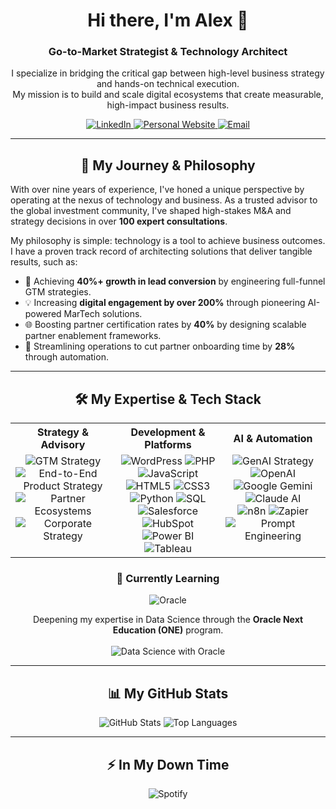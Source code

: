 <div align="center">  
  <h1>Hi there, I'm Alex 👋</h1>
  <h3>Go-to-Market Strategist & Technology Architect</h3>
  
  <p>
    I specialize in bridging the critical gap between high-level business strategy and hands-on technical execution. 
    <br />
    My mission is to build and scale digital ecosystems that create measurable, high-impact business results.
  </p>
  
  <p>
    <a href="https://www.linkedin.com/in/alex-rojas-segovia/">
      <img src="https://img.shields.io/badge/LinkedIn-0077B5?style=for-the-badge&logo=linkedin&logoColor=white" alt="LinkedIn"/>
    </a>
    <a href="https://aineurolytics.com/alex-rojas-segovia">
      <img src="https://img.shields.io/badge/Personal_Website-000000?style=for-the-badge&logo=About.me&logoColor=white" alt="Personal Website"/>
    </a>
     <a href="mailto:alexrojas822@gmail.com">
      <img src="https://img.shields.io/badge/Email_Me-D14836?style=for-the-badge&logo=gmail&logoColor=white" alt="Email"/>
    </a>
  </p>
</div>

---

<h2 align="center">🚀 My Journey & Philosophy</h2>
<p>
  With over nine years of experience, I've honed a unique perspective by operating at the nexus of technology and business. As a trusted advisor to the global investment community, I've shaped high-stakes M&A and strategy decisions in over <strong>100 expert consultations</strong>.
</p>
<p>
  My philosophy is simple: technology is a tool to achieve business outcomes. I have a proven track record of architecting solutions that deliver tangible results, such as:
</p>
<ul>
    <li>🚀 Achieving <strong>40%+ growth in lead conversion</strong> by engineering full-funnel GTM strategies.</li>
    <li>💡 Increasing <strong>digital engagement by over 200%</strong> through pioneering AI-powered MarTech solutions.</li>
    <li>🌐 Boosting partner certification rates by <strong>40%</strong> by designing scalable partner enablement frameworks.</li>
    <li>🚀 Streamlining operations to cut partner onboarding time by <strong>28%</strong> through automation.</li>
</ul>

---

<h2 align="center">🛠️ My Expertise & Tech Stack</h2>

<table width="100%">
  <tr>
    <th align="center" width="33%">Strategy & Advisory</th>
    <th align="center" width="33%">Development & Platforms</th>
    <th align="center" width="33%">AI & Automation</th>
  </tr>
  <tr>
    <td align="center" valign="top">
      <img src="https://img.shields.io/badge/Go--to--Market_(GTM)-00A1E0?style=for-the-badge" alt="GTM Strategy">
      <img src="https://img.shields.io/badge/End-to-End Product Strategy-4A4A4A?style=for-the-badge" alt="End-to-End Product Strategy">
      <img src="https://img.shields.io/badge/Partner_Ecosystems-36454F?style=for-the-badge" alt="Partner Ecosystems">
      <img src="https://img.shields.io/badge/Corporate_Strategy-B22222?style=for-the-badge" alt="Corporate Strategy">
    </td>
    <td align="center" valign="top">
      <img src="https://img.shields.io/badge/WordPress-21759B?style=for-the-badge&logo=wordpress&logoColor=white" alt="WordPress">
      <img src="https://img.shields.io/badge/PHP-777BB4?style=for-the-badge&logo=php&logoColor=white" alt="PHP">
      <img src="https://img.shields.io/badge/JavaScript-F7DF1E?style=for-the-badge&logo=javascript&logoColor=black" alt="JavaScript">
      <br>
      <img src="https://img.shields.io/badge/HTML5-E34F26?style=for-the-badge&logo=html5&logoColor=white" alt="HTML5">
      <img src="https://img.shields.io/badge/CSS3-1572B6?style=for-the-badge&logo=css3&logoColor=white" alt="CSS3">
      <img src="https://img.shields.io/badge/Python-3776AB?style=for-the-badge&logo=python&logoColor=white" alt="Python">
      <img src="https://img.shields.io/badge/SQL-4479A1?style=for-the-badge&logo=postgresql&logoColor=white" alt="SQL">
      <br>
      <img src="https://img.shields.io/badge/Salesforce-00A1E0?style=for-the-badge&logo=salesforce&logoColor=white" alt="Salesforce">
      <img src="https://img.shields.io/badge/HubSpot-FF7A59?style=for-the-badge&logo=hubspot&logoColor=white" alt="HubSpot">
      <img src="https://img.shields.io/badge/Power_BI-F2C811?style=for-the-badge&logo=powerbi&logoColor=black" alt="Power BI">
      <img src="https://img.shields.io/badge/Tableau-E97627?style=for-the-badge&logo=tableau&logoColor=white" alt="Tableau">
    </td>
    <td align="center" valign="top">
      <img src="https://img.shields.io/badge/GenAI_Strategy-9659F5?style=for-the-badge" alt="GenAI Strategy">
      <img src="https://img.shields.io/badge/OpenAI-412991?style=for-the-badge&logo=openai&logoColor=white" alt="OpenAI">
      <img src="https://img.shields.io/badge/Google_Gemini-8E77EE?style=for-the-badge&logo=google-gemini&logoColor=white" alt="Google Gemini">
      <img src="https://img.shields.io/badge/Claude_AI-D97755?style=for-the-badge&logo=anthropic&logoColor=white" alt="Claude AI">
      <br>
      <img src="https://img.shields.io/badge/n8n-1A8257?style=for-the-badge&logo=n8n&logoColor=white" alt="n8n">
      <img src="https://img.shields.io/badge/Zapier-FF4A00?style=for-the-badge&logo=zapier&logoColor=white" alt="Zapier">
      <img src="https://img.shields.io/badge/Prompt_Engineering-434343?style=for-the-badge" alt="Prompt Engineering">
    </td>
  </tr>
</table>

<h3 align="center">🌱 Currently Learning</h3>
<p align="center">
  <img src="https://img.shields.io/badge/Oracle_(Cloud_•_AI_•_Arch)-F80000?style=for-the-badge&logo=oracle&logoColor=white" alt="Oracle">
</p>

<p align="center">
  Deepening my expertise in Data Science through the <strong>Oracle Next Education (ONE)</strong> program.
  <br>
    <br>
  <img src="https://img.shields.io/badge/Data_Science-F80000?style=for-the-badge&logo=oracle&logoColor=white" alt="Data Science with Oracle">
</p>

---

<h2 align="center">📊 My GitHub Stats</h2>

<p align="center">
  <img src="https://mis-stats-github.vercel.app/api?username=eppursimuove9&show_icons=true&theme=dracula&hide_border=true&count_private=true&include_all_commits=true" alt="GitHub Stats">
  <img src="https://mis-stats-github.vercel.app/api/top-langs/?username=eppursimuove9&layout=compact&theme=dracula&hide_border=true&langs_count=8" alt="Top Languages">
</p>

---

<h2 align="center">⚡ In My Down Time</h2>

<p align="center">
  <img src="https://img.shields.io/badge/Spotify-1ED760?style=for-the-badge&logo=spotify&logoColor=white" alt="Spotify">
</p>
